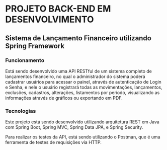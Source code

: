 # PROJETO BACK-END EM DESENVOLVIMENTO

## Sistema de Lançamento Financeiro utilizando Spring Framework

### Funcionamento
<p>Está sendo desenvolvido uma API RESTful de um sistema completo de lançamentos financeiro, no qual o administrador do sistema poderá cadastrar usuários para acessar o painel, através de autenticação de Login e Senha, e nele o usuário registrará todas as movimentações, lançamentos, exclusões, cadastros, alterações, listamentos por período, visualizando as informações através de gráficos ou exportando em PDF.</p> 
  
### Tecnologias  
<p>Este projeto está sendo desenvolvido utilizando arquitetura REST em Java com Spring Boot, Spring MVC, Spring Data JPA, e Spring Security.</p>
<p>Para realizar os testes da API, está sendo utilizando o Postman, que é uma ferramenta de testes de requisições via HTTP.</p>


